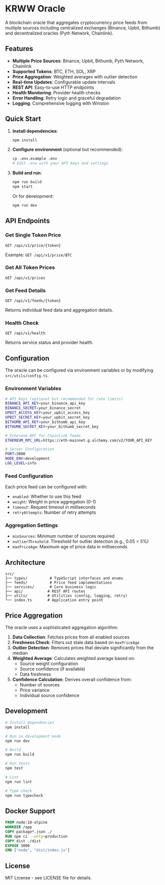 # KRWW Oracle

A blockchain oracle that aggregates cryptocurrency price feeds from multiple sources including centralized exchanges (Binance, Upbit, Bithumb) and decentralized oracles (Pyth Network, Chainlink).

## Features

- **Multiple Price Sources**: Binance, Upbit, Bithumb, Pyth Network, Chainlink
- **Supported Tokens**: BTC, ETH, SOL, XRP
- **Price Aggregation**: Weighted averages with outlier detection
- **Real-time Updates**: Configurable update intervals
- **REST API**: Easy-to-use HTTP endpoints
- **Health Monitoring**: Provider health checks
- **Error Handling**: Retry logic and graceful degradation
- **Logging**: Comprehensive logging with Winston

## Quick Start

1. **Install dependencies**:
   ```bash
   npm install
   ```

2. **Configure environment** (optional but recommended):
   ```bash
   cp .env.example .env
   # Edit .env with your API keys and settings
   ```

3. **Build and run**:
   ```bash
   npm run build
   npm start
   ```

   Or for development:
   ```bash
   npm run dev
   ```

## API Endpoints

### Get Single Token Price
```
GET /api/v1/price/{token}
```
Example: `GET /api/v1/price/BTC`

### Get All Token Prices
```
GET /api/v1/prices
```

### Get Feed Details
```
GET /api/v1/feeds/{token}
```
Returns individual feed data and aggregation details.

### Health Check
```
GET /api/v1/health
```
Returns service status and provider health.

## Configuration

The oracle can be configured via environment variables or by modifying `src/utils/config.ts`.

### Environment Variables

```bash
# API Keys (optional but recommended for rate limits)
BINANCE_API_KEY=your_binance_api_key
BINANCE_SECRET=your_binance_secret
UPBIT_ACCESS_KEY=your_upbit_access_key
UPBIT_SECRET_KEY=your_upbit_secret_key
BITHUMB_API_KEY=your_bithumb_api_key
BITHUMB_SECRET_KEY=your_bithumb_secret_key

# Ethereum RPC for Chainlink feeds
ETHEREUM_RPC_URL=https://eth-mainnet.g.alchemy.com/v2/YOUR_API_KEY

# Server Configuration
PORT=3000
NODE_ENV=development
LOG_LEVEL=info
```

### Feed Configuration

Each price feed can be configured with:
- `enabled`: Whether to use this feed
- `weight`: Weight in price aggregation (0-1)
- `timeout`: Request timeout in milliseconds
- `retryAttempts`: Number of retry attempts

### Aggregation Settings

- `minSources`: Minimum number of sources required
- `outlierThreshold`: Threshold for outlier detection (e.g., 0.05 = 5%)
- `maxPriceAge`: Maximum age of price data in milliseconds

## Architecture

```
src/
├── types/          # TypeScript interfaces and enums
├── feeds/          # Price feed implementations
├── services/       # Core business logic
├── api/           # REST API routes
├── utils/         # Utilities (config, logging, retry)
└── index.ts       # Application entry point
```

## Price Aggregation

The oracle uses a sophisticated aggregation algorithm:

1. **Data Collection**: Fetches prices from all enabled sources
2. **Freshness Check**: Filters out stale data based on `maxPriceAge`
3. **Outlier Detection**: Removes prices that deviate significantly from the median
4. **Weighted Average**: Calculates weighted average based on:
   - Source weight configuration
   - Source confidence (if available)
   - Data freshness
5. **Confidence Calculation**: Derives overall confidence from:
   - Number of sources
   - Price variance
   - Individual source confidence

## Development

```bash
# Install dependencies
npm install

# Run in development mode
npm run dev

# Build
npm run build

# Run tests
npm test

# Lint
npm run lint

# Type check
npm run typecheck
```

## Docker Support

```dockerfile
FROM node:18-alpine
WORKDIR /app
COPY package*.json ./
RUN npm ci --only=production
COPY dist ./dist
EXPOSE 3000
CMD ["node", "dist/index.js"]
```

## License

MIT License - see LICENSE file for details.